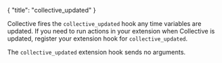 {
    "title": "collective_updated"
}

Collective fires the `collective_updated` hook any time variables are updated. If you need to run actions in your extension when Collective is updated, register your extension hook for `collective_updated`.

The `collective_updated` extension hook sends no arguments.
